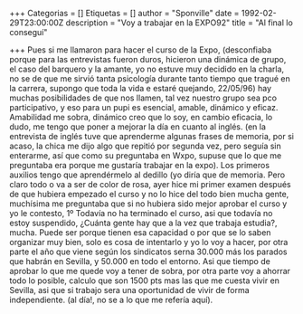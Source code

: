 +++
Categorias = []
Etiquetas = []
author = "Sponville"
date = 1992-02-29T23:00:00Z
description = "Voy a trabajar en la EXPO92"
title = "Al final lo conseguí"

+++
Pues si me llamaron para hacer el curso de la Expo, (desconfiaba porque para las entrevistas fueron duros, hicieron una dinámica de grupo, el caso del barquero y la amante, yo no estuve muy decidido en la charla, no se de que me sirvió tanta psicología durante tanto tiempo que tragué en la carrera, supongo que toda la vida e estaré quejando, 22/05/96) hay muchas posibilidades de que nos llamen, tal vez nuestro grupo sea pco participativo, y eso para un pupi es esencial, amable, dinámico y eficaz. Amabilidad me sobra, dinámico creo que lo soy, en cambio eficacia, lo dudo, me tengo que poner a mejorar la día en cuanto al inglés. (en la entrevista de inglés tuve que aprenderme algunas frases de memoria, por si acaso, la chica me dijo algo que repitió por segunda vez, pero seguía sin enterarme, así que como su preguntaba en Wxpo, supuse que lo que me preguntaba era porque me gustaría trabajar en la expo). Los primeros auxilios tengo que aprendérmelo al dedillo (yo diría que de memoria. Pero claro todo o va a ser de color de rosa, ayer hice mi primer examen después de que hubiera empezado el curso y no lo hice del todo bien mucha gente, muchísima me preguntaba que si no hubiera sido mejor aprobar el curso y yo le contesto, 1º Todavía no ha terminado el curso, asi que todavía no estoy suspendido, ¿Cuánta gente hay que a la vez que trabaja estudia?, mucha. Puede ser porque tienen esa capacidad o por que se lo saben organizar muy bien, solo es cosa de intentarlo y yo lo voy a hacer, por otra parte el año que viene según los sindicatos serna 30.000 más los parados que habrán en Sevilla, y 50.000 en todo el entorno. Asi que tiempo de aprobar lo que me quede voy a tener de sobra, por otra parte voy a ahorrar todo lo posible, calculo que son 1500 pts mas las que me cuesta vivir en Sevilla, asi que si trabajo sera una oportunidad de vivir de forma independiente. (al día!, no se a lo que me refería aquí).